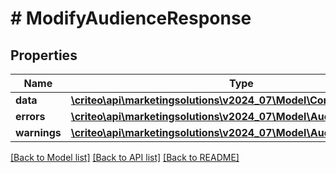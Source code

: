 # # ModifyAudienceResponse

## Properties

Name | Type | Description | Notes
------------ | ------------- | ------------- | -------------
**data** | [**\criteo\api\marketingsolutions\v2024_07\Model\ContactlistOperation**](ContactlistOperation.md) |  |
**errors** | [**\criteo\api\marketingsolutions\v2024_07\Model\AudienceError[]**](AudienceError.md) |  |
**warnings** | [**\criteo\api\marketingsolutions\v2024_07\Model\AudienceWarning[]**](AudienceWarning.md) |  |

[[Back to Model list]](../../README.md#models) [[Back to API list]](../../README.md#endpoints) [[Back to README]](../../README.md)
